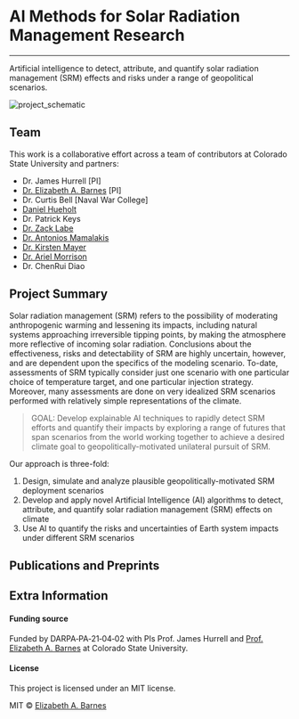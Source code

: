 # AI Methods for Solar Radiation Management Research
***
Artificial intelligence to detect, attribute, and quantify solar radiation management (SRM) effects and risks under a range of geopolitical scenarios.

![project_schematic](images/project_steps.png)

## Team
This work is a collaborative effort across a team of contributors at Colorado State University and partners:
* Dr. James Hurrell [PI]
* [Dr. Elizabeth A. Barnes](https://barnes.atmos.colostate.edu) [PI]
* Dr. Curtis Bell [Naval War College]
* [Daniel Hueholt](https://www.hueholt.earth/)
* Dr. Patrick Keys
* [Dr. Zack Labe](https://zacklabe.com/)
* [Dr. Antonios Mamalakis](https://amamalak.wixsite.com/antonios)
* [Dr. Kirsten Mayer](https://sites.google.com/rams.colostate.edu/kirsten-j-mayer/home)
* [Dr. Ariel Morrison](https://www.ariel-morrison.com)
* Dr. ChenRui Diao

## Project Summary
Solar radiation management (SRM) refers to the possibility of moderating anthropogenic warming and lessening its impacts, including natural systems approaching irreversible tipping points, by making the atmosphere more reflective of incoming solar radiation. Conclusions about the effectiveness, risks and detectability of SRM are highly uncertain, however, and are dependent upon the specifics of the modeling scenario. To-date, assessments of SRM typically consider just one scenario with one particular choice of temperature target, and one particular injection strategy. Moreover, many assessments are done on very idealized SRM scenarios performed with relatively simple representations of the climate.

> GOAL: Develop explainable AI techniques to rapidly detect SRM efforts and quantify their impacts by exploring a range of futures that span scenarios from the world working together to achieve a desired climate goal to geopolitically-motivated unilateral pursuit of SRM.


Our approach is three-fold:
1. Design, simulate and analyze plausible geopolitically-motivated SRM deployment scenarios
2. Develop and apply novel Artificial Intelligence (AI) algorithms to detect, attribute, and quantify solar radiation management (SRM) effects on climate
3. Use AI to quantify the risks and uncertainties of Earth system impacts under different SRM scenarios


## Publications and Preprints



## Extra Information


#### Funding source
Funded by DARPA‐PA‐21‐04‐02 with PIs Prof. James Hurrell and [Prof. Elizabeth A. Barnes](https://barnes.atmos.colostate.edu) at Colorado State University.


#### License
This project is licensed under an MIT license.

MIT © [Elizabeth A. Barnes](https://github.com/eabarnes1010)
